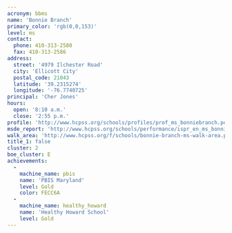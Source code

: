 ```yaml
---
acronym: bbms
name: 'Bonnie Branch'
primary_color: 'rgb(0,0,153)'
level: ms
contact:
  phone: 410-313-2580
  fax: 410-313-2586
address:
  street: '4979 Ilchester Road'
  city: 'Ellicott City'
  postal_code: 21043
  latitude: '39.2315274'
  longitude: '-76.7740725'
principal: 'Cher Jones'
hours:
  open: '8:10 a.m.'
  close: '2:55 p.m.'
profile: 'http://www.hcpss.org/schools/profiles/prof_ms_bonniebranch.pdf'
msde_report: 'http://www.hcpss.org/schools/performance/ispr_en_ms_bonniebranch.pdf'
walk_area: 'http://www.hcpss.org/f/schools/bonnie-branch-ms-walk-area.pdf'
title_1: false
cluster: 2
boe_cluster: E
achievements:
  -
    machine_name: pbis
    name: 'PBIS Maryland'
    level: Gold
    color: FECC6A
  -
    machine_name: healthy_howard
    name: 'Healthy Howard School'
    level: Gold
---
```

